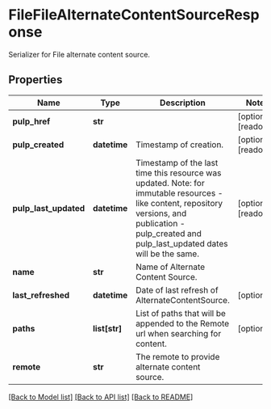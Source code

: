 # FileFileAlternateContentSourceResponse

Serializer for File alternate content source.
## Properties
Name | Type | Description | Notes
------------ | ------------- | ------------- | -------------
**pulp_href** | **str** |  | [optional] [readonly] 
**pulp_created** | **datetime** | Timestamp of creation. | [optional] [readonly] 
**pulp_last_updated** | **datetime** | Timestamp of the last time this resource was updated. Note: for immutable resources - like content, repository versions, and publication - pulp_created and pulp_last_updated dates will be the same. | [optional] [readonly] 
**name** | **str** | Name of Alternate Content Source. | 
**last_refreshed** | **datetime** | Date of last refresh of AlternateContentSource. | [optional] 
**paths** | **list[str]** | List of paths that will be appended to the Remote url when searching for content. | [optional] 
**remote** | **str** | The remote to provide alternate content source. | 

[[Back to Model list]](../README.md#documentation-for-models) [[Back to API list]](../README.md#documentation-for-api-endpoints) [[Back to README]](../README.md)


